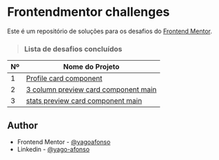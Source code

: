<h1>Frontendmentor challenges</h1>


<p>Este é um repositório de soluções para os desafios do <a href="https://www.frontendmentor.io?ref=challenge" target="_blank">Frontend Mentor</a>.</p>



> ### Lista de desafios concluídos

 
|  Nº  | Nome do Projeto                                                                                                |
| ---- | -------------------------------------------------------------------------------------------------------------- |
|  1   | [Profile card component](https://profile-card-component-main-murex-chi.vercel.app/)                            |
|  2   | [3 column preview card component main](https://3-column-preview-card-component-main-mu-ten.vercel.app/)        |
|  3   | [stats preview card component main](https://desafios-frontend-mentor-ten.vercel.app/)                          |
 

## Author

- Frontend Mentor - [@yagoafonso](https://www.frontendmentor.io/profile/yagoafonso)
- Linkedin - [@yago-afonso](https://www.linkedin.com/in/yago-afonso/)